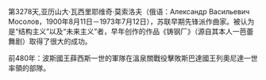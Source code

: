 第3278天,亚历山大·瓦西里耶维奇·莫索洛夫（俄语：Александр Васильевич Мосолов，1900年8月11日－1973年7月12日），苏联早期先锋派作曲家。被认为是“结构主义”以及“未来主义”者，早年创作的作品《铸钢厂》（源自其本人一芭蕾舞剧）取得了很大的成功。

前480年：波斯國王薛西斯一世的軍隊在溫泉關戰役擊敗斯巴達國王列奧尼達一世率領的部隊。